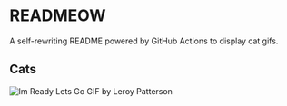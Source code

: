 # READMEOW

A self-rewriting README powered by GitHub Actions to display cat gifs.

## Cats

![Im Ready Lets Go GIF by Leroy Patterson](https://media1.giphy.com/media/CjmvTCZf2U3p09Cn0h/200.gif?cid=9acd02da0o4x4easjs8tfijctn5f4vjzalm5mgqsmjr4ai66&ep=v1_gifs_search&rid=200.gif&ct=g)
